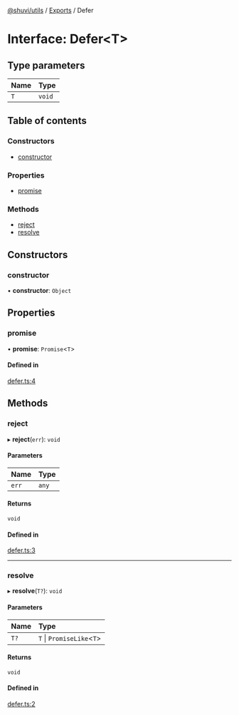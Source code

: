 [@shuvi/utils](../README.md) / [Exports](../modules.md) / Defer

# Interface: Defer<T\>

## Type parameters

| Name | Type |
| :------ | :------ |
| `T` | `void` |

## Table of contents

### Constructors

- [constructor](Defer.md#constructor)

### Properties

- [promise](Defer.md#promise)

### Methods

- [reject](Defer.md#reject)
- [resolve](Defer.md#resolve)

## Constructors

### constructor

• **constructor**: `Object`

## Properties

### promise

• **promise**: `Promise`<`T`\>

#### Defined in

[defer.ts:4](https://github.com/shuvijs/shuvi/blob/8776f169/packages/utils/src/defer.ts#L4)

## Methods

### reject

▸ **reject**(`err`): `void`

#### Parameters

| Name | Type |
| :------ | :------ |
| `err` | `any` |

#### Returns

`void`

#### Defined in

[defer.ts:3](https://github.com/shuvijs/shuvi/blob/8776f169/packages/utils/src/defer.ts#L3)

___

### resolve

▸ **resolve**(`T?`): `void`

#### Parameters

| Name | Type |
| :------ | :------ |
| `T?` | `T` \| `PromiseLike`<`T`\> |

#### Returns

`void`

#### Defined in

[defer.ts:2](https://github.com/shuvijs/shuvi/blob/8776f169/packages/utils/src/defer.ts#L2)

